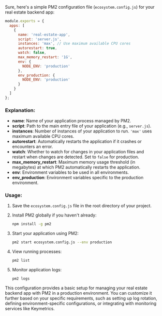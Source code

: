 Sure, here's a simple PM2 configuration file (`ecosystem.config.js`) for your real estate backend app:

```javascript
module.exports = {
  apps: [
    {
      name: 'real-estate-app',
      script: 'server.js',
      instances: 'max', // Use maximum available CPU cores
      autorestart: true,
      watch: false,
      max_memory_restart: '1G',
      env: {
        NODE_ENV: 'production'
      },
      env_production: {
        NODE_ENV: 'production'
      }
    }
  ]
};
```

### Explanation:

- **name**: Name of your application process managed by PM2.
- **script**: Path to the main entry file of your application (e.g., `server.js`).
- **instances**: Number of instances of your application to run. `'max'` uses maximum available CPU cores.
- **autorestart**: Automatically restarts the application if it crashes or encounters an error.
- **watch**: Whether to watch for changes in your application files and restart when changes are detected. Set to `false` for production.
- **max_memory_restart**: Maximum memory usage threshold (in megabytes) at which PM2 automatically restarts the application.
- **env**: Environment variables to be used in all environments.
- **env_production**: Environment variables specific to the production environment.

### Usage:

1. Save the `ecosystem.config.js` file in the root directory of your project.
2. Install PM2 globally if you haven't already:

   ```bash
   npm install -g pm2
   ```

3. Start your application using PM2:

   ```bash
   pm2 start ecosystem.config.js --env production
   ```

4. View running processes:

   ```bash
   pm2 list
   ```

5. Monitor application logs:

   ```bash
   pm2 logs
   ```

This configuration provides a basic setup for managing your real estate backend app with PM2 in a production environment. You can customize it further based on your specific requirements, such as setting up log rotation, defining environment-specific configurations, or integrating with monitoring services like Keymetrics.